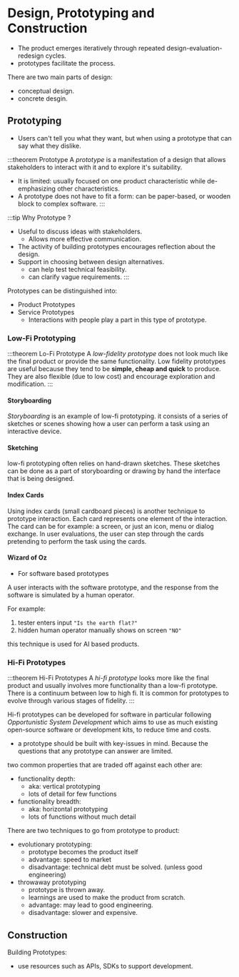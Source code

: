 # Design, Prototyping and Construction

+ The product emerges iteratively through repeated design-evaluation-redesign cycles.
+ prototypes facilitate the process.

There are two main parts of design:
+ conceptual design.
+ concrete desgin.

## Prototyping

+ Users can't tell you what they want, but when using a prototype that can say what they dislike.

:::theorem Prototype
A *prototype* is a manifestation of a design that allows stakeholders to interact with it and to explore it's suitability.

+ It is limited: usually focused on one product characteristic while de-emphasizing other characteristics.
+ A prototype does not have to fit a form: can be paper-based, or wooden block to complex software.
:::

:::tip Why Prototype ?
+ Useful to discuss ideas with stakeholders.
    + Allows more effective communication.
+ The activity of building prototypes encourages reflection about the design.
+ Support in choosing between design alternatives.
    + can help test technical feasibility.
    + can clarify vague requirements.
:::

Prototypes can be distinguished into:
+ Product Prototypes
+ Service Prototypes
    + Interactions with people play a part in this type of prototype.

### Low-Fi Prototyping

:::theorem Lo-Fi Prototype
A *low-fidelity prototype* does not look much like the final product or provide the same functionality.
Low fidelity prototypes are useful because they tend to be **simple, cheap and quick** to produce.
They are also flexible (due to low cost) and encourage exploration and modification.
:::

#### Storyboarding

*Storyboarding* is an example of low-fi prototyping.
it consists of a series of sketches or scenes showing how a user can perform a task using an interactive device.

#### Sketching

low-fi prototyping often relies on hand-drawn sketches.
These sketches can be done as a part of storyboarding or drawing by hand the interface that is being designed.

#### Index Cards
Using index cards (small cardboard pieces) is another technique to prototype interaction.
Each card represents one element of the interaction. The card can be for example: a screen, or just an icon, menu or dialog exchange. In user evaluations, the user can step through the cards  pretending to perform the task using the cards.

#### Wizard of Oz
+ For software based prototypes

A user interacts with the software prototype, and the response from the software is simulated by a human operator.

For example:
1. tester enters input `"Is the earth flat?"`
2. hidden human operator manually shows on screen `"NO"`

this technique is used for AI based products.

### Hi-Fi Prototypes

:::theorem Hi-Fi Prototypes
A *hi-fi prototype* looks more like the final product and usually involves more functionality than a low-fi prototype. There is a continuum between low to high fi. It is common for prototypes to evolve through various stages of fidelity.
:::

Hi-fi prototypes can be developed for software in particular following *Opportunistic System Development* which aims to use as much existing open-source software or development kits, to reduce time and costs.

+ a prototype should be built with key-issues in mind. Because the questions that any prototype can answer are limited.

two common properties that are traded off against each other are:
+ functionality depth:
    + aka: vertical prototyping
    + lots of detail for few functions
+ functionality breadth:
    + aka: horizontal prototyping
    + lots of functions without much detail

There are two techniques to go from prototype to product:
+ evolutionary prototyping:
    + prototype becomes the product itself
    + advantage: speed to market
    + disadvantage: technical debt must be solved. (unless good engineering)
+ throwaway prototyping
    + prototype is thrown away.
    + learnings are used to make the product from scratch.
    + advantage: may lead to good engineering.
    + disadvantage: slower and expensive.


## Construction

Building Prototypes:
+ use resources such as APIs, SDKs to support development.
